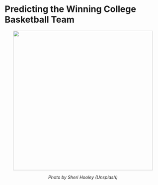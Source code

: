 # Predicting the Winning College Basketball Team

<p align="center">
  <img width="450" src="https://images.unsplash.com/photo-1583359312696-cbc5d73e5f8d?ixid=MXwxMjA3fDB8MHxwaG90by1wYWdlfHx8fGVufDB8fHw%3D&ixlib=rb-1.2.1&auto=format&fit=crop&w=1285&q=80">
</p>

<p align="center"><em>Photo by Sheri Hooley (Unsplash)</em></p>

